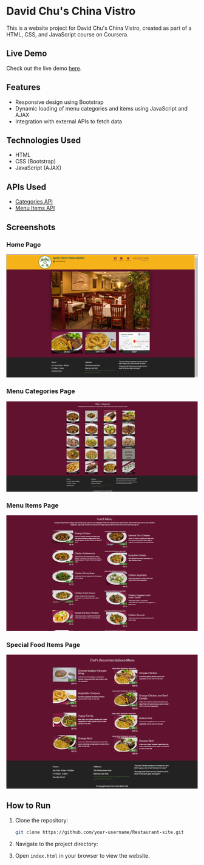 # David Chu's China Vistro

This is a website project for David Chu's China Vistro, created as part of a HTML, CSS, and JavaScript course on Coursera.

## Live Demo

Check out the live demo [here](https://your-username.github.io/Restaurant-site/).

## Features

- Responsive design using Bootstrap
- Dynamic loading of menu categories and items using JavaScript and AJAX
- Integration with external APIs to fetch data

## Technologies Used

- HTML
- CSS (Bootstrap)
- JavaScript (AJAX)

## APIs Used

- [Categories API](https://coursera-jhu-default-rtdb.firebaseio.com/categories.json)
- [Menu Items API](https://coursera-jhu-default-rtdb.firebaseio.com/menu_items/)

## Screenshots

### Home Page
![Home Page](screenShots/homePage.png)

### Menu Categories Page
![Menu Categories Page](screenShots/menuCategories.png)

### Menu Items Page
![Menu Categories Page](screenShots/menuItems.png)

### Special Food Items Page
![Special Food Items Page](screenShots/specialItems.png)

## How to Run

1. Clone the repository:
   ```sh
   git clone https://github.com/your-username/Restaurant-site.git

2. Navigate to the project directory:

3. Open `index.html` in your browser to view the website.
